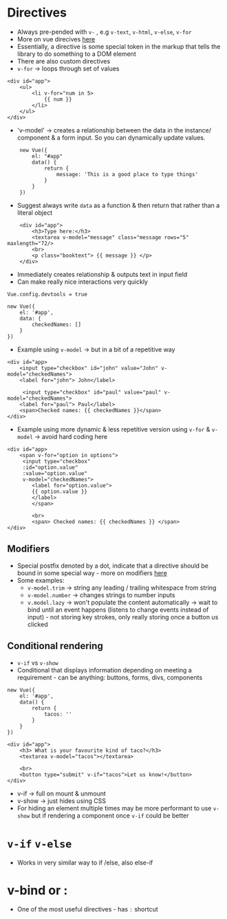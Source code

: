 # Directives
* Always pre-pended with `v-` , e.g `v-text`, `v-html`, `v-else`, `v-for`
* More on vue direcives [here](https://011.vuejs.org/guide/directives.html)
* Essentially, a directive is some special token in the markup that tells the library to do something to a DOM element
* There are also custom directives 
* `v-for` -> loops through set of values

```
<div id="app">
    <ul>
        <li v-for="num in 5>
            {{ num }}
        </li>
    </ul>
</div>
```

* 'v-model' -> creates a relationship between the data in the instance/ component & a form input. So you can dynamically update values.

```
    new Vue({
        el: "#app"
        data() {
            return {
                message: 'This is a good place to type things'
            }
        }
    })

```
* Suggest always write `data` as a function & then return that rather than a literal object

```
    <div id="app">
        <h3>Type here:</h3>
        <textarea v-model="message" class="message rows="5" maxlength="72/>
        <br>
        <p class="booktext"> {{ message }} </p>
    </div>
```
* Immediately creates relationship & outputs text in input field
* Can make really nice interactions very quickly

`Vue.config.devtools = true`

```
new Vue({
    el: '#app',
    data: {
        checkedNames: []
    }
})
```

* Example using `v-model` -> but in a bit of a repetitive way
```
<div id="app>
    <input type="checkbox" id="john" value="John" v-model="checkedNames">
    <label for="john"> John</label>

     <input type="checkbox" id="paul" value="paul" v-model="checkedNames">
    <label for="paul"> Paul</label>
    <span>Checked names: {{ checkedNames }}</span>
</div> 
```

* Example using more dynamic & less repetitive version using `v-for` & `v-model` -> avoid hard coding here

```
<div id="app>
    <span v-for="option in options">
     <input type="checkbox"
     :id="option.value"
     :value="option.value"
     v-model="checkedNames">
        <label for="option.value">
        {{ option.value }}
        </label>
        </span>

        <br>
        <span> Checked names: {{ checkedNames }} </span>
</div> 

```

## Modifiers
* Special postfix denoted by a dot, indicate that a directive should be bound in some special way - more on modifiers [here](https://vuejs.org/v2/guide/syntax.html#Modifiers)
* Some examples:
    * `v-model.trim` -> string any leading / trailing whitespace from string
    * `v-model.number` -> changes strings to number inputs 
    * `v.model.lazy` -> won't populate the content automatically -> wait to bind until an event happens (listens to change events instead of input) - not storing key strokes, only really storing once a button us clicked


## Conditional rendering
* `v-if` vs `v-show`
* Conditional that displays information depending on meeting a requirement - can be anything: buttons, forms, divs, components



```
new Vue({
    el: '#app',
    data() {
        return {
            tacos: ''
        }
    }
})
```

```
<div id="app">
    <h3> What is your favourite kind of taco?</h3>
    <textarea v-model="tacos"></textarea>

    <br>
    <button type="submit" v-if="tacos">Let us know!</button>
</div>
```
* v-if -> full on mount & unmount
* v-show -> just hides using CSS 
* For hiding an element multiple times may be more performant to use `v-show` but if rendering a component once `v-if` could be better

# `v-if` `v-else`
* Works in very similar way to if /else, also else-if


# v-bind or :
* One of the most useful directives - has `:` shortcut